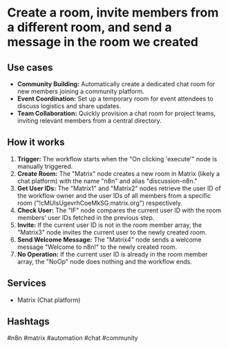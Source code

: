 # Create a room, invite members from a different room, and send a message in the room we created

## Use cases

*   **Community Building:** Automatically create a dedicated chat room for new members joining a community platform.
*   **Event Coordination:** Set up a temporary room for event attendees to discuss logistics and share updates.
*   **Team Collaboration:** Quickly provision a chat room for project teams, inviting relevant members from a central directory.

## How it works

1.  **Trigger:** The workflow starts when the "On clicking 'execute'" node is manually triggered.
2.  **Create Room:** The "Matrix" node creates a new room in Matrix (likely a chat platform) with the name "n8n" and alias "discussion-n8n."
3.  **Get User IDs:** The "Matrix1" and "Matrix2" nodes retrieve the user ID of the workflow owner and the user IDs of all members from a specific room ("!cMUIsUgevrhCoeMkSG:matrix.org") respectively.
4.  **Check User:** The "IF" node compares the current user ID with the room members' user IDs fetched in the previous step.
5.  **Invite:** If the current user ID is not in the room member array, the "Matrix3" node invites the current user to the newly created room.
6.  **Send Welcome Message:** The "Matrix4" node sends a welcome message "Welcome to n8n!" to the newly created room.
7.  **No Operation:** If the current user ID is already in the room member array, the "NoOp" node does nothing and the workflow ends.

## Services

*   Matrix (Chat platform)

## Hashtags

#n8n #matrix #automation #chat #community
